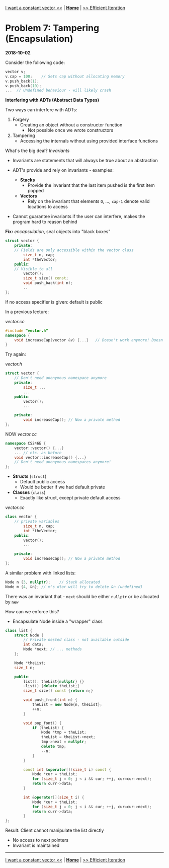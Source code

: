 [I want a constant vector <<](./problem_6.md) | [**Home**](../README.md) | [>> Efficient Iteration](./problem_8.md)

# Problem 7: Tampering (Encapsulation)

**2018-10-02**

Consider the following code:

```C++
vector v;
v.cap = 100;    // Sets cap without allocating memory
v.push_back(1);
v.push_back(10);
...  // Undefined behaviour - will likely crash
```

**Interfering with ADTs (Abstract Data Types)**

Two ways can interfere with ADTs:

1. Forgery
   - Creating an object without a constructor function
     - Not possible once we wrote constructors
2. Tampering
   - Accessing the internals without using provided interface functions

What's the big deal? _Invariants_

- Invariants are statements that will always be true about an abstraction

- ADT's provide and rely on invariants - examples:

  - **Stacks**
    - Provide the invariant that the last item pushed is the first item popped
  - **Vectors**
    - Rely on the invariant that elements `O`, ..., `cap-1` denote valid locations to access

- Cannot guarantee invariants if the user can interfere, makes the program hard to reason behind

**Fix:** _encapsulation_, seal objects into "black boxes"

```C++
struct vector {
    private:
    // Fields are only accessible within the vector class
        size_t n, cap;
        int *theVector;
    public:
    // Visible to all
        vector();
        size_t size() const;
        void push_back(int n);
        ..
};
```

If no access specifier is given: default is public

In a previous lecture:

_vector.cc_

```C++
#include "vector.h"
namespace {
    void increaseCap(vector &v) {...}   // Doesn't work anymore! Doesn't have access to v's internals
}
```

Try again:

_vector.h_

```C++
struct vector {
    // Don't need anonymous namespace anymore
    private:
        size_t ...
        ...
    public:
        vector();
        ...

    private:
        void increaseCap(); // Now a private method
};
```

NOW
_vector.cc_

```C++
namespace CS246E {
    vector::vector() {...}
    ... // etc. as before
    void vector::increaseCap() {...}
    // Don't need anonymous namespaces anymore!
};
```

- **Structs** (`struct`)
  - Default public access
  - Would be better if we had default private
- **Classes** (`class`)
  - Exactly like struct, except private default access

_vector.cc_

```C++
class vector {
    // private variables
        size_t n, cap;
        int *theVector;
    public:
        vector();
        ...

    private:
        void increaseCap(); // Now a private method
};
```

A similar problem with linked lists:

```C++
Node n {3, nullptr};    // Stack allocated
Node m {4, &n}; // m's dtor will try to delete &n (undefined)
```

There was an invariant that - `next` should be either `nullptr` or be allocated by `new`

How can we enforce this?

- Encapsulate Node inside a "wrapper" class

```C++
class list {
    struct Node {
        // Private nested class - not available outside
        int data;
        Node *next; // ... methods
    };

    Node *theList;
    size_t n;

    public:
        list(): theList{nullptr} {}
        ~list() {delete theList;}
        size_t size() const {return n;}

        void push_front(int n) {
            theList = new Node{n, theList};
            ++n;
        }

        void pop_font() {
            if (theList) {
                Node *tmp = theList;
                theList = theList->next;
                tmp->next = nullptr;
                delete tmp;
                --n;
            }
        }

        const int &operator[](size_t i) const {
            Node *cur = theList;
            for (size_t j = 0; j < i && cur; ++j, cur=cur->next);
            return curr->data;
        }

        int &operator[](size_t i) {
            Node *cur = theList;
            for (size_t j = 0; j < i && cur; ++j, cur=cur->next);
            return curr->data;
        }
};
```

Result: Client cannot manipulate the list directly

- No access to next pointers
- Invariant is maintained

---

[I want a constant vector <<](./problem_6.md) | [**Home**](../README.md) | [>> Efficient Iteration](./problem_8.md)

